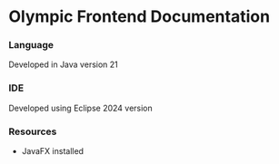 # Olympic Frontend Documentation 

### Language
Developed in Java version 21

### IDE
Developed using Eclipse 2024 version

### Resources

- JavaFX installed
